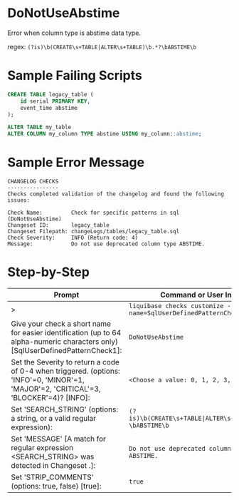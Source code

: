 # DoNotUseAbstime

Error when column type is abstime data type.

regex: `(?is)\b(CREATE\s+TABLE|ALTER\s+TABLE)\b.*?\bABSTIME\b`

# Sample Failing Scripts
``` sql
CREATE TABLE legacy_table (
    id serial PRIMARY KEY,
    event_time abstime
);
```
``` sql
ALTER TABLE my_table
ALTER COLUMN my_column TYPE abstime USING my_column::abstime;
```

# Sample Error Message
```
CHANGELOG CHECKS
----------------
Checks completed validation of the changelog and found the following issues:

Check Name:         Check for specific patterns in sql (DoNotUseAbstime)
Changeset ID:       legacy_table
Changeset Filepath: changeLogs/tables/legacy_table.sql
Check Severity:     INFO (Return code: 4)
Message:            Do not use deprecated column type ABSTIME.
```
# Step-by-Step

| Prompt | Command or User Input |
| ------ | ----------------------|
| > | `liquibase checks customize --check-name=SqlUserDefinedPatternCheck` |
| Give your check a short name for easier identification (up to 64 alpha-numeric characters only) [SqlUserDefinedPatternCheck1]: | `DoNotUseAbstime` |
| Set the Severity to return a code of 0-4 when triggered. (options: 'INFO'=0, 'MINOR'=1, 'MAJOR'=2, 'CRITICAL'=3, 'BLOCKER'=4)? [INFO]: | `<Choose a value: 0, 1, 2, 3, 4>` |
| Set 'SEARCH_STRING' (options: a string, or a valid regular expression): | `(?is)\b(CREATE\s+TABLE\|ALTER\s+TABLE)\b.*?\bABSTIME\b` |
| Set 'MESSAGE' [A match for regular expression <SEARCH_STRING> was detected in Changeset <CHANGESET>.]: | `Do not use deprecated column type ABSTIME.` |
| Set 'STRIP_COMMENTS' (options: true, false) [true]: | `true` |


